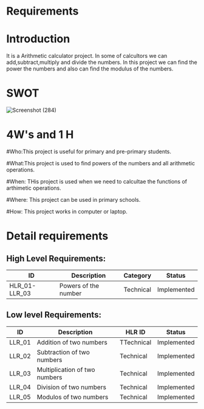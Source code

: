 # Requirements
# Introduction
It is a Arithmetic calculator project. In some of calcultors we can add,subtract,multiply and divide the numbers. In this project we can find the power the numbers and also can find the modulus of the numbers.
# SWOT
![Screenshot (284)](https://user-images.githubusercontent.com/89648059/132294884-5de188d3-a880-4720-99fa-60a93c489669.png)
# 4W's and 1 H

#Who:This project is useful for primary and pre-primary students.

#What:This project is used to find powers of the numbers and all arithmetic operations.

#When: THis project is used when we need to calcultae the functions of arthimetic operations.

#Where: This project can be used in primary schools.

#How: This project works in computer or laptop.

# Detail requirements
## High Level Requirements: 
| ID | Description | Category | Status | 
| ----- | ----- | ------- | ---------|
| HLR_01-LLR_03 |Powers of the number | Technical |  Implemented |

##  Low level Requirements:
 
| ID | Description | HLR ID | Status |
| ------ | --------- | ------ | ----- |
|LLR_01 |Addition of two numbers|TTechnical | Implemented| 
|LLR_02 |Subtraction of two numbers|Technical | Implemented|  
|LLR_03 |Multiplication of two numbers|Technical | Implemented|  
|LLR_04 |Division of two numbers|Technical | Implemented|  
|LLR_05 |Modulos of two numbers|Technical |Implemented|


